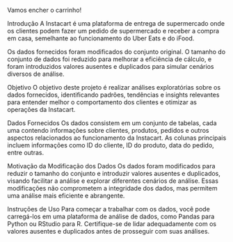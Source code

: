 Vamos encher o carrinho!

Introdução
A Instacart é uma plataforma de entrega de supermercado onde os clientes podem fazer um pedido de supermercado e receber a compra em casa, semelhante ao funcionamento do Uber Eats e do iFood.

Os dados fornecidos foram modificados do conjunto original. O tamanho do conjunto de dados foi reduzido para melhorar a eficiência de cálculo, e foram introduzidos valores ausentes e duplicados para simular cenários diversos de análise.


Objetivo
O objetivo deste projeto é realizar análises exploratórias sobre os dados fornecidos, identificando padrões, tendências e insights relevantes para entender melhor o comportamento dos clientes e otimizar as operações da Instacart.


Dados Fornecidos
Os dados consistem em um conjunto de tabelas, cada uma contendo informações sobre clientes, produtos, pedidos e outros aspectos relacionados ao funcionamento da Instacart. As colunas principais incluem informações como ID do cliente, ID do produto, data do pedido, entre outras.


Motivação da Modificação dos Dados
Os dados foram modificados para reduzir o tamanho do conjunto e introduzir valores ausentes e duplicados, visando facilitar a análise e explorar diferentes cenários de análise. Essas modificações não comprometem a integridade dos dados, mas permitem uma análise mais eficiente e abrangente.


Instruções de Uso
Para começar a trabalhar com os dados, você pode carregá-los em uma plataforma de análise de dados, como Pandas para Python ou RStudio para R. Certifique-se de lidar adequadamente com os valores ausentes e duplicados antes de prosseguir com suas análises.
